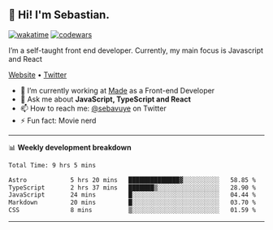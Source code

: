 ## 👋 Hi! I'm Sebastian.

[![wakatime](https://wakatime.com/badge/user/df0036c6-328a-4a39-be9b-e49417ed22a1.svg)](https://wakatime.com/@df0036c6-328a-4a39-be9b-e49417ed22a1)
[![codewars](https://www.codewars.com/users/sebavuye/badges/small)](https://www.codewars.com/users/sebavuye)

I’m a self-taught front end developer. Currently, my main focus is Javascript and React

[Website](https://sebastianvuye.be) • [Twitter](https://twitter.com/sebavuye)

- 🔭 I’m currently working at [Made](https://made.be/) as a Front-end Developer
- 💬 Ask me about **JavaScript, TypeScript and React**
- 📫 How to reach me: [@sebavuye](https://twitter.com/sebavuye) on Twitter
- ⚡ Fun fact: Movie nerd

-------

📊 **Weekly development breakdown**

<!--START_SECTION:waka-->

```txt
Total Time: 9 hrs 5 mins

Astro            5 hrs 20 mins   ██████████████▓░░░░░░░░░░   58.85 %
TypeScript       2 hrs 37 mins   ███████▒░░░░░░░░░░░░░░░░░   28.90 %
JavaScript       24 mins         █░░░░░░░░░░░░░░░░░░░░░░░░   04.44 %
Markdown         20 mins         █░░░░░░░░░░░░░░░░░░░░░░░░   03.70 %
CSS              8 mins          ▒░░░░░░░░░░░░░░░░░░░░░░░░   01.59 %
```

<!--END_SECTION:waka-->
-------
